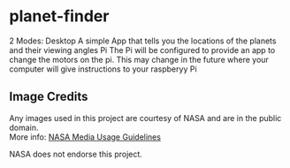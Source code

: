# planet-finder
2 Modes:
Desktop
A simple App that tells you the locations of the planets and their viewing angles
Pi
The Pi will be configured to provide an app to change the motors on the pi. 
This may change in the future where your computer will give instructions to your raspberyy Pi





## Image Credits

Any images used in this project are courtesy of NASA and are in the public domain.  
More info: [NASA Media Usage Guidelines](https://www.nasa.gov/multimedia/guidelines/index.html)

NASA does not endorse this project.